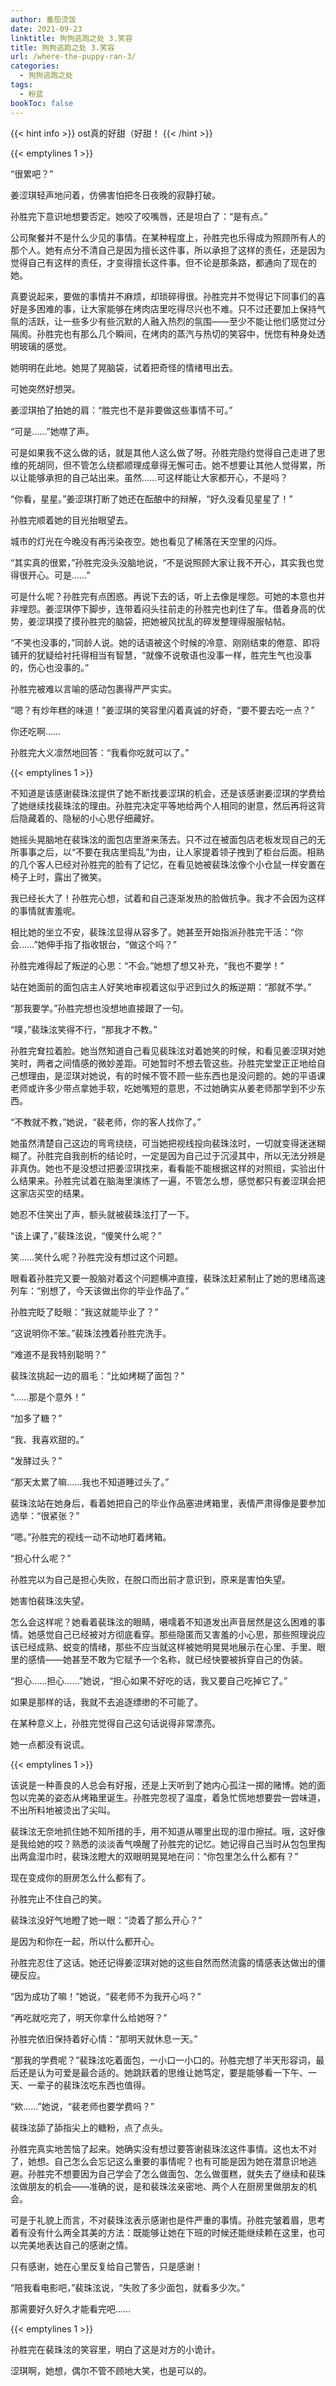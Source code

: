 ```yaml
---
author: 番茄烫饭
date: 2021-09-23
linktitle: 狗狗逃跑之处 3.笑容
title: 狗狗逃跑之处 3.笑容
url: /where-the-puppy-ran-3/
categories:
  - 狗狗逃跑之处
tags:
  - 粉蓝
bookToc: false
---
```


{{< hint info >}}
ost真的好甜（好甜！
{{< /hint >}}

<!--more-->

{{< emptylines 1 >}}

“很累吧？”

姜涩琪轻声地问着，仿佛害怕把冬日夜晚的寂静打破。

孙胜完下意识地想要否定。她咬了咬嘴唇，还是坦白了：“是有点。”

公司聚餐并不是什么少见的事情。在某种程度上，孙胜完也乐得成为照顾所有人的那个人。她有点分不清自己是因为擅长这件事，所以承担了这样的责任，还是因为觉得自己有这样的责任，才变得擅长这件事。但不论是那条路，都通向了现在的她。

真要说起来，要做的事情并不麻烦，却琐碎得很。孙胜完并不觉得记下同事们的喜好是多困难的事，让大家能够在烤肉店里吃得尽兴也不难。只不过还要加上保持气氛的活跃，让一些多少有些沉默的人融入热烈的氛围——至少不能让他们感觉过分隔阂。孙胜完也有那么几个瞬间，在烤肉的蒸汽与热切的笑容中，恍惚有种身处透明玻璃的感觉。

她明明在此地。她晃了晃脑袋，试着把奇怪的情绪甩出去。

可她突然好想哭。

姜涩琪拍了拍她的肩：“胜完也不是非要做这些事情不可。”

“可是……”她噤了声。

可是如果我不这么做的话，就是其他人这么做了呀。孙胜完隐约觉得自己走进了思维的死胡同，但不管怎么绕都顺理成章得无懈可击。她不想要让其他人觉得累，所以让能够承担的自己站出来。虽然……可这样能让大家都开心，不是吗？

“你看，星星。”姜涩琪打断了她还在酝酿中的辩解，“好久没看见星星了！”

孙胜完顺着她的目光抬眼望去。

城市的灯光在今晚没有再污染夜空。她也看见了稀落在天空里的闪烁。

“其实真的很累，”孙胜完没头没脑地说，“不是说照顾大家让我不开心，其实我也觉得很开心。可是……”

可是什么呢？孙胜完有点困惑。再说下去的话，听上去像是埋怨。可她的本意也并非埋怨。姜涩琪停下脚步，连带着闷头往前走的孙胜完也刹住了车。借着身高的优势，姜涩琪摸了摸孙胜完的脑袋，把她被风扰乱的碎发整理得服服帖帖。

“不笑也没事的，”同龄人说。她的话语被这个时候的冷意、刚刚结束的倦意、即将铺开的犹疑给衬托得相当有智慧，“就像不说敬语也没事一样，胜完生气也没事的，伤心也没事的。”

孙胜完被难以言喻的感动包裹得严严实实。

“嗯？有炒年糕的味道！”姜涩琪的笑容里闪着真诚的好奇，“要不要去吃一点？”

你还吃啊……

孙胜完大义凛然地回答：“我看你吃就可以了。”

{{< emptylines 1 >}}

不知道是该感谢裴珠泫提供了她不断找姜涩琪的机会，还是该感谢姜涩琪的学费给了她继续找裴珠泫的理由。孙胜完决定平等地给两个人相同的谢意，然后再将这背后隐藏着的、隐秘的小心思仔细藏好。

她摇头晃脑地在裴珠泫的面包店里游来荡去。只不过在被面包店老板发现自己的无所事事之后，以“不要在我店里捣乱”为由，让人家提着领子拽到了柜台后面。相熟的几个客人已经对孙胜完的脸有了记忆，在看见她被裴珠泫像个小仓鼠一样安置在椅子上时，露出了微笑。

我已经长大了！孙胜完心想，试着和自己逐渐发热的脸做抗争。我才不会因为这样的事情就害羞呢。

相比她的坐立不安，裴珠泫显得从容多了。她甚至开始指派孙胜完干活：“你会……”她伸手指了指收银台，“做这个吗？”

孙胜完难得起了叛逆的心思：“不会。”她想了想又补充，“我也不要学！”

站在她面前的面包店主人好笑地审视着这似乎迟到过久的叛逆期：“那就不学。”

“那我要学。”孙胜完想也没想地直接跟了一句。

“噗，”裴珠泫笑得不行，“那我才不教。”

孙胜完耷拉着脸。她当然知道自己看见裴珠泫对着她笑的时候，和看见姜涩琪对她笑时，两者之间情感的微妙差距。可她暂时不想去管这些。孙胜完堂堂正正地给自己想理由，是涩琪对她说，有的时候不管不顾一些东西也是没问题的。她的平语课老师或许多少带点拿她手软，吃她嘴短的意思，不过她确实从姜老师那学到不少东西。

“不教就不教，”她说，“裴老师，你的客人找你了。”

她虽然清楚自己这边的弯弯绕绕，可当她把视线投向裴珠泫时，一切就变得迷迷糊糊了。孙胜完自我剖析的结论时，一定是因为自己过于沉浸其中，所以无法分辨是非真伪。她也不是没想过把姜涩琪找来，看看能不能根据这样的对照组，实验出什么结果来。孙胜完试着在脑海里演练了一遍，不管怎么想，感觉都只有姜涩琪会把这家店买空的结果。

她忍不住笑出了声，额头就被裴珠泫打了一下。

“该上课了，”裴珠泫说，“傻笑什么呢？”

笑……笑什么呢？孙胜完没有想过这个问题。

眼看着孙胜完又要一股脑对着这个问题横冲直撞，裴珠泫赶紧制止了她的思绪高速列车：“别想了，今天该做出你的毕业作品了。”

孙胜完眨了眨眼：“我这就能毕业了？”

“这说明你不笨。”裴珠泫拽着孙胜完洗手。

“难道不是我特别聪明？”

裴珠泫挑起一边的眉毛：“比如烤糊了面包？”

“……那是个意外！”

“加多了糖？”

“我、我喜欢甜的。”

“发酵过头？”

“那天太累了嘛……我也不知道睡过头了。”

裴珠泫站在她身后，看着她把自己的毕业作品塞进烤箱里，表情严肃得像是要参加选举：“很紧张？”

“嗯。”孙胜完的视线一动不动地盯着烤箱。

“担心什么呢？”

孙胜完以为自己是担心失败，在脱口而出前才意识到，原来是害怕失望。

她害怕裴珠泫失望。

怎么会这样呢？她看着裴珠泫的眼睛，嗫嚅着不知道发出声音居然是这么困难的事情。她感觉自己已经被对方彻底看穿。那些隐匿而又害羞的小心思，那些照理说应该已经成熟、蜕变的情绪，那些不应当就这样被她明晃晃地展示在心里、手里、眼里的感情——她甚至不敢为它赋予一个名称，就已经快要被拆穿自己的伪装。

“担心……担心……”她说，“担心如果不好吃的话，我又要自己吃掉它了。”

如果是那样的话，我就不去追逐缥缈的不可能了。

在某种意义上，孙胜完觉得自己这句话说得非常漂亮。

她一点都没有说谎。

{{< emptylines 1 >}}

该说是一种善良的人总会有好报，还是上天听到了她内心孤注一掷的赌博。她的面包以完美的姿态从烤箱里诞生。孙胜完忽视了温度，着急忙慌地想要尝一尝味道，不出所料地被烫出了尖叫。

裴珠泫无奈地抓住她不知所措的手，用不知道从哪里出现的湿巾擦拭。哦，这好像是我给她的哎？熟悉的淡淡香气唤醒了孙胜完的记忆。她记得自己当时从包包里掏出两盒湿巾时，裴珠泫瞪大的双眼明晃晃地在问：“你包里怎么什么都有？”

现在变成你的厨房怎么什么都有了。

孙胜完止不住自己的笑。

裴珠泫没好气地瞪了她一眼：“烫着了那么开心？”

是因为和你在一起，所以什么都开心。

孙胜完忍住了这话。她还记得姜涩琪对她的这些自然而然流露的情感表达做出的僵硬反应。

“因为成功了嘛！”她说，“裴老师不为我开心吗？”

“再吃就吃完了，明天你拿什么给她呀？”

孙胜完依旧保持着好心情：“那明天就休息一天。”

“那我的学费呢？”裴珠泫吃着面包，一小口一小口的。孙胜完想了半天形容词，最后还是认为可爱是最合适的。她跳跃着的思维让她笃定，要是能够看一下午、一天、一辈子的裴珠泫吃东西也值得。

“欸……”她说，“裴老师也要学费吗？”

裴珠泫舔了舔指尖上的糖粉，点了点头。

孙胜完真实地苦恼了起来。她确实没有想过要答谢裴珠泫这件事情。这也太不对了，她想。自己怎么会忘记这么重要的事情呢？也有可能是因为她在潜意识地逃避。孙胜完不想要因为自己学会了怎么做面包、怎么做蛋糕，就失去了继续和裴珠泫做朋友的机会——准确的说，是和裴珠泫亲密地、两个人在厨房里做朋友的机会。

可是于礼貌上而言，不对裴珠泫表示感谢也是件严重的事情。孙胜完皱着眉，思考着有没有什么两全其美的方法：既能够让她在下班的时候还能继续赖在这里，也可以完美地表达自己的感谢之情。

只有感谢，她在心里反复给自己警告，只是感谢！

“陪我看电影吧，”裴珠泫说，“失败了多少面包，就看多少次。”

那需要好久好久才能看完吧……

{{< emptylines 1 >}}

孙胜完在裴珠泫的笑容里，明白了这是对方的小诡计。

涩琪啊，她想，偶尔不管不顾地大笑，也是可以的。
